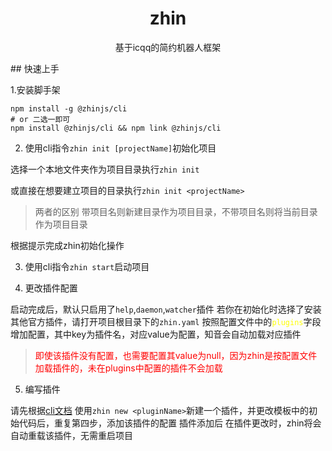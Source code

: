<div style="text-align: center">

# zhin
基于icqq的简约机器人框架


</div>
## 快速上手

1.安装脚手架
```shell
npm install -g @zhinjs/cli
# or 二选一即可
npm install @zhinjs/cli && npm link @zhinjs/cli
```

2. 使用cli指令`zhin init [projectName]`初始化项目

选择一个本地文件夹作为项目目录执行`zhin init`

或直接在想要建立项目的目录执行`zhin init <projectName>`
> 两者的区别 带项目名则新建目录作为项目目录，不带项目名则将当前目录作为项目目录

根据提示完成zhin初始化操作

3. 使用cli指令`zhin start`启动项目

4. 更改插件配置

启动完成后，默认只启用了`help`,`daemon`,`watcher`插件
若你在初始化时选择了安装其他官方插件，请打开项目根目录下的`zhin.yaml`
按照配置文件中的<span style="color:yellow">`plugins`</span>字段增加配置，其中key为插件名，对应value为配置，知音会自动加载对应插件
> <p style="color:red">即使该插件没有配置，也需要配置其value为null，因为zhin是按配置文件加载插件的，未在plugins中配置的插件不会加载</p>

5. 编写插件

请先根据[cli文档](https://github.com/zhinjs/cli#readme)
使用`zhin new <pluginName>`新建一个插件，并更改模板中的初始代码后，重复第四步，添加该插件的配置
插件添加后 在插件更改时，zhin将会自动重载该插件，无需重启项目